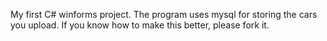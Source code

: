 My first C# winforms project. The program uses mysql for storing the cars you upload. If you know how to make this better, please fork it.
